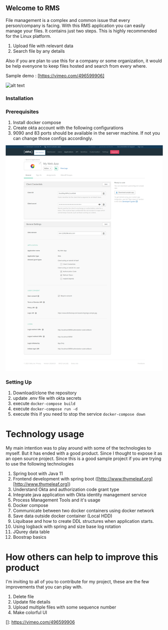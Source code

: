 ## Welcome to RMS

File management is a complex and common issue that every person/company is facing. With this RMS application you can easily manage your files. It contains just two steps. This is highly recommended for the Linux platform.

1. Upload file with relevant data
2. Search file by any details

Also if you are plan to use this for a company or some organization, it would be help evenyone to keep files hosted and search from every where. 

Sample demo : [https://vimeo.com/496599906]
 
![alt text](https://vimeo.com/496599906)

### Installation

### Prerequisites
1. Install docker compose
2. Create okta account with the following configurations
3. 9090 and 83 ports should be available in the server machine. If not you can change those configs accordingly.

![alt text](https://raw.githubusercontent.com/hasithalakmal/resource-manager/main/misc/image/okta_integration.png)

### Setting Up
1. Download/clone the repository
2. update .env file with okta secrets
3. execute `docker-compose build`
4. execute `docker-compose run -d`
5. execute this if you need to stop the service `docker-compose down`

# Technology usage
My main intention was to play around with some of the technologies to myself. But it has ended with a good product. Since I thought to expose it as an open source project. Since this is a good sample project if you are trying to use the following technologies

1. Spring boot with Java 11
2. Frontend development with spring boot ([http://www.thymeleaf.org][http://www.thymeleaf.org])
3. Understand Okta and authorization code grant type
4. Integrate java application with Okta identity management service
5. Process Management Tools and it's usage
6. Docker compose
7. Communicate between two docker containers using docker network
8. Save data outside docker container (Local HDD)
9. Liquibase and how to create DDL structures when application starts.
10. Using logback with spring and size base log rotation
11. JQurey data table
12. Boostrap basics

# How others can help to improve this product
I'm inviting to all of you to contribute for my project, these are the few improvements that you can play with.

1. Delete file
2. Update file details
3. Upload multiple files with some sequence number
4. Make colorful UI

[]: https://vimeo.com/496599906